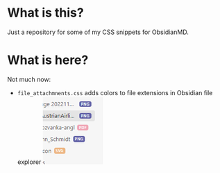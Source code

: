 # What is this? 
Just a repository for some of my CSS snippets for ObsidianMD.

# What is here?
Not much now:

- `file_attachmnents.css` adds colors to file extensions in Obsidian file explorer
![](img/file_attachments.png)


